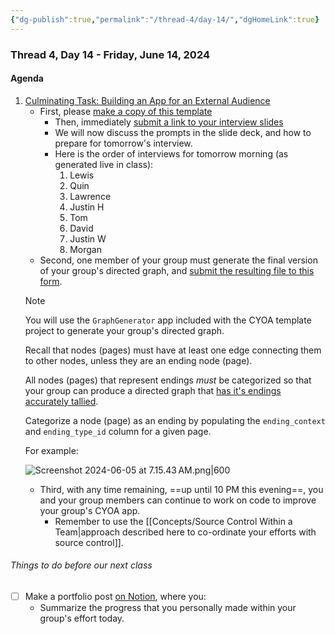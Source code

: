 ```yaml
---
{"dg-publish":true,"permalink":"/thread-4/day-14/","dgHomeLink":true}
---
```


### Thread 4, Day 14 - Friday, June 14, 2024
#### Agenda

1. [Culminating Task: Building an App for an External Audience](https://drive.google.com/file/d/1OHXEhbi5CYiBmtdE4ryaPH981yRjSV2-/view?usp=share_link)
	- First, please [make a copy of this template](https://docs.google.com/presentation/d/1Fcta3UmM9GBjBJCqf8GtYfGUwUJiy4Ltozio6lMUosg/copy)
		- Then, immediately [submit a link to your interview slides](https://docs.google.com/forms/d/e/1FAIpQLSd6EJOnij6CMttrIHcGdfPuEX69dItoznv8GgtSEe0mY8E2ag/viewform)
		- We will now discuss the prompts in the slide deck, and how to prepare for tomorrow's interview.
		- Here is the order of interviews for tomorrow morning (as generated live in class):
			1. Lewis
			2. Quin
			3. Lawrence
			4. Justin H
			5. Tom
			6. David
			7. Justin W
			8. Morgan
	- Second, one member of your group must generate the final version of your group's directed graph, and [submit the resulting file to this form](https://docs.google.com/forms/d/e/1FAIpQLSdjoOsLSdd1vCKs_SLcDzkZjyHq83Nq40-39vmj99jpPM9lwA/viewform).
	> [!NOTE]
	> You will use the `GraphGenerator` app included with the CYOA template project to generate your group's directed graph.
	> 
	> Recall that nodes (pages) must have at least one edge connecting them to other nodes, unless they are an ending node (page).
	> 
	> All nodes (pages) that represent endings *must* be categorized so that your group can produce a directed graph that [has it's endings accurately tallied](https://www.russellgordon.ca/lcs/2023-24/ics4u/directed-graph-example.png).
	> 
	> Categorize a node (page) as an ending by populating the `ending_context` and `ending_type_id` column for a given page. 
	> 
	> For example:
	> 
	> ![Screenshot 2024-06-05 at 7.15.43 AM.png|600](/img/user/Media/Screenshot%202024-06-05%20at%207.15.43%E2%80%AFAM.png)
	- Third, with any time remaining, ==up until 10 PM this evening==, you and your group members can continue to work on code to improve your group's CYOA app.
		- Remember to use the [[Concepts/Source Control Within a Team\|approach described here to co-ordinate your efforts with source control]].

###### Things to do before our next class
- [ ] Make a portfolio post [on Notion](https://notion.so), where you:
	- Summarize the progress that you personally made within your group's effort today.